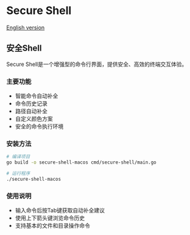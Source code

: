 # Secure Shell

[English version](README.en.md)

## 安全Shell

Secure Shell是一个增强型的命令行界面，提供安全、高效的终端交互体验。

### 主要功能
- 智能命令自动补全
- 命令历史记录
- 路径自动补全
- 自定义颜色方案
- 安全的命令执行环境

### 安装方法

```bash
# 编译项目
go build -o secure-shell-macos cmd/secure-shell/main.go

# 运行程序
./secure-shell-macos
```

### 使用说明
- 输入命令后按Tab键获取自动补全建议
- 使用上下箭头键浏览命令历史
- 支持基本的文件和目录操作命令